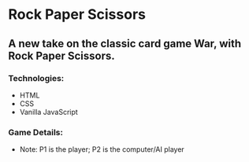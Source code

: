 # Rock Paper Scissors
## A new take on the classic card game War, with Rock Paper Scissors.

### Technologies:
- HTML
- CSS
- Vanilla JavaScript

### Game Details:
- Note: P1 is the player; P2 is the computer/AI player
